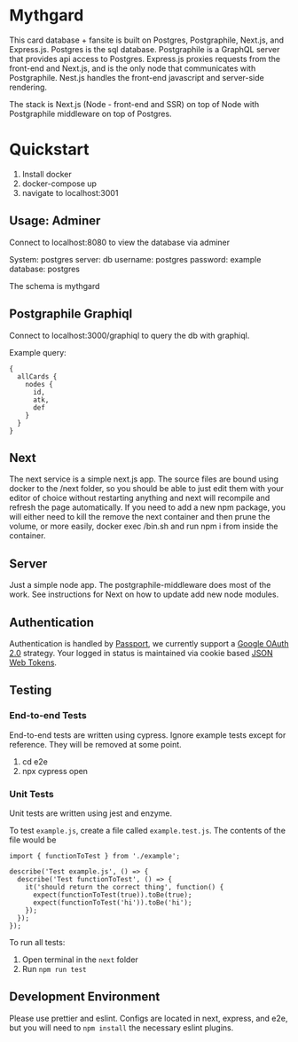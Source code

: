 # Mythgard

This card database + fansite is built on Postgres, Postgraphile, Next.js, and Express.js. Postgres is the sql database. Postgraphile is a GraphQL server that provides api access to Postgres. Express.js proxies requests from the front-end and Next.js, and is the only node that communicates with Postgraphile. Nest.js handles the front-end javascript and server-side rendering.

The stack is Next.js (Node - front-end and SSR) on top of Node with Postgraphile middleware on top of Postgres.

# Quickstart

1. Install docker
1. docker-compose up
1. navigate to localhost:3001

## Usage: Adminer

Connect to localhost:8080 to view the database via adminer

System: postgres
server: db
username: postgres
password: example
database: postgres

The schema is mythgard

## Postgraphile Graphiql

Connect to localhost:3000/graphiql to query the db with graphiql.

Example query:

```
{
  allCards {
    nodes {
      id,
      atk,
      def
    }
  }
}
```

## Next

The next service is a simple next.js app. The source files are bound using docker to the /next folder, so you should be able to just edit them with your editor of choice without restarting anything and next will recompile and refresh the page automatically. If you need to add a new npm package, you will either need to kill the remove the next container and then prune the volume, or more easily, docker exec <container-id> /bin.sh and run npm i from inside the container.

## Server

Just a simple node app. The postgraphile-middleware does most of the work. See instructions for Next on how to update add new node modules.

## Authentication

Authentication is handled by [Passport](http://www.passportjs.org/), we currently support a [Google OAuth 2.0](http://www.passportjs.org/docs/google/) strategy. Your logged in status is maintained via cookie based [JSON Web Tokens](https://github.com/auth0/node-jsonwebtoken).

## Testing

### End-to-end Tests

End-to-end tests are written using cypress. Ignore example tests except for reference. They will be removed at some point.

1. cd e2e
1. npx cypress open

### Unit Tests

Unit tests are written using jest and enzyme.

To test `example.js`, create a file called `example.test.js`. The contents of the file would be

```
import { functionToTest } from './example';

describe('Test example.js', () => {
  describe('Test functionToTest', () => {
    it('should return the correct thing', function() {
      expect(functionToTest(true)).toBe(true);
      expect(functionToTest('hi')).toBe('hi');
    });
  });
});

```

To run all tests:

1. Open terminal in the `next` folder
2. Run `npm run test`

## Development Environment

Please use prettier and eslint. Configs are located in next, express, and e2e, but you will need to `npm install` the necessary eslint plugins.
